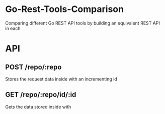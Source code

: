 # Go-Rest-Tools-Comparison
Comparing different Go REST API tools by building an equivalent REST API in each

# API

## POST /repo/:repo
  Stores the request data inside <repo> with an incrementing id

## GET /repo/:repo/id/:id
  Gets the data stored inside <repo> with <id>


